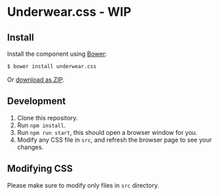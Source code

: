 # Underwear.css - WIP

## Install

Install the component using [Bower](http://bower.io/):
```sh
$ bower install underwear.css
```

Or [download as ZIP](https://github.com/Starcounter/Underwear.css/archive/master.zip).

<!-- [Starcounter 2.4.0.+](https://starcounter.io/) has it already pre-installed, under `/sys/underwear.css/underwear.css`. -->

## Development

1. Clone this repository.
2. Run `npm install`.
3. Run `npm run start`, this should open a browser window for you.
4. Modify any CSS file in `src`, and refresh the browser page to see your changes.

## Modifying CSS

Please make sure to modify only files in `src` directory.
